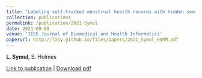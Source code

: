 ```yaml
---
title: "Labeling self-tracked menstrual health records with hidden semi-Markov models."
collection: publications
permalink: /publication/2021-Symul
date: 2021-09-08
venue: 'IEEE Journal of Biomedical and Health Informatics'
paperurl: http://lasy.github.io/files/papers/2021_Symul_HSMM.pdf
---
```


__L. Symul__, S. Holmes


[Link to publication](https://ieeexplore.ieee.org/document/9531515) |
[Download pdf](http://lasy.github.io/files/papers/2021_Symul_HSMM.pdf)
